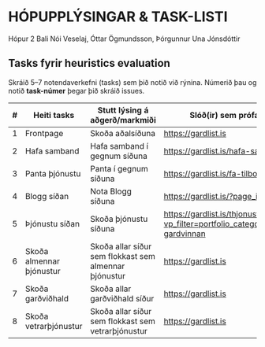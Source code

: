 # HÓPUPPLÝSINGAR & TASK-LISTI

Hópur 2 
Bali Nói Veselaj, Óttar Ögmundsson, Þórgunnur Una Jónsdóttir

## Tasks fyrir heuristics evaluation
Skráið 5–7 notendaverkefni (tasks) sem þið notið við rýnina. Númerið þau og notið **task-númer** þegar þið skráið issues.

| # | Heiti tasks | Stutt lýsing á aðgerð/markmiði | Slóð(ir) sem prófaðar voru |
|---|-------------|--------------------------------|-----------------------------|
| 1 |Frontpage|Skoða aðalsíðuna|https://gardlist.is|
| 2 |Hafa samband|Hafa samband í gegnum síðuna|https://gardlist.is/hafa-samband/|
| 3 |Panta þjónustu|Panta í gegnum síðuna|https://gardlist.is/fa-tilbod/|
| 4 |Blogg síðan|Nota Blogg síðuna|https://gardlist.is/?page_id=219|
| 5 |Þjónustu síðan|Skoða þjónustu síðuna|https://gardlist.is/thjonustan/?vp_filter=portfolio_category%3Aalmenn-gardvinnan|
| 6 |Skoða almennar þjónustur|Skoða allar síður sem flokkast sem almennar þjónustur|https://gardlist.is|
| 7 |Skoða garðviðhald|Skoða allar garðviðhald síður|https://gardlist.is|
| 8 |Skoða vetrarþjónustur|Skoða allar síður sem flokkast sem vetrarþjónustur|https://gardlist.is|

